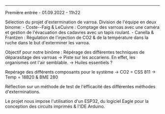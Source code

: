 _________________________________________________________________________________________________________
Première entrée - 01.09.2022 - 11h22 
 
  Sélection du projet d'extermination de varroa.
  Division de l'équipe en deux binome:
    - Coste--Faig & LeCuivre : Comptage des varroas avec une caméra et gestion de l'évacuation des cadavres avec un tapis roulant.
    - Canella & Frantzen : Régulation de l'injection de CO2 & de la température dans la ruche dans le but d'exterminer les varroa.
    
Objectif pour notre binôme :
Répérage des différentes techniques de déparasitage des varroas 
  -> Piste sur les accariens. En effet, les organismes ont l'air semblable.
    -> Huiles essentiels ?
    
Repérage des différents composants pour le système 
  -> CO2 = CSS 811
  -> Temp = 18B20 & BME 280

Réflection sur un méthode de test de l'éfficacité des différentes méthodes d'exterminations.



Le projet nous impose l'utilisation d'un ESP32, du logiciel Eagle pour la conception des circuits imprimés & l'IDE Arduino.


